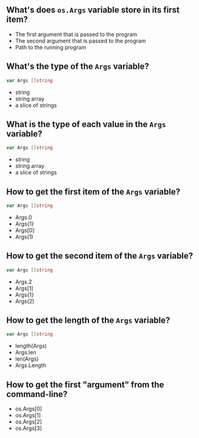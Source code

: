 ## What's does `os.Args` variable store in its first item?
* The first argument that is passed to the program
* The second argument that is passed to the program
* Path to the running program 

## What's the type of the `Args` variable?
```go
var Args []string
```
* string
* string array
* a slice of strings 

## What is the type of each value in the `Args` variable?
```go
var Args []string
```
* string 
* string array
* a slice of strings

## How to get the first item of the `Args` variable?
```go
var Args []string
```
* Args.0
* Args{1}
* Args[0] 
* Args(1)

## How to get the second item of the `Args` variable?
```go
var Args []string
```
* Args.2
* Args[1] 
* Args{1}
* Args(2)

## How to get the length of the `Args` variable?
```go
var Args []string
```
* length(Args)
* Args.len
* len(Args) 
* Args.Length

## How to get the first "argument" from the command-line?
* os.Args[0]
* os.Args[1] 
* os.Args[2]
* os.Args[3]

